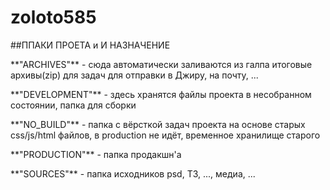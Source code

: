 # zoloto585


##ППАКИ ПРОЕТА и И НАЗНАЧЕНИЕ

\*\*"ARCHIVES"\*\* - сюда автоматически заливаются из галпа итоговые архивы(zip) для задач для отправки в Джиру, на почту, ...

\*\*"DEVELOPMENT"\*\* - здесь хранятся файлы проекта в несобранном состоянии, папка для сборки

\*\*"NO_BUILD"\*\* - папка с вёрсткой задач проекта на основе старых css/js/html файлов, в production не идёт, временное хранилище старого

\*\*"PRODUCTION"\*\* - папка продакшн'а

\*\*"SOURCES"\*\* - папка исходников psd, ТЗ, ..., медиа, ...